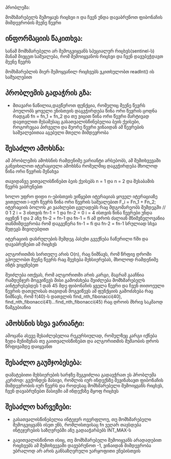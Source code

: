 პრობლემა:

მომხმარებელს შემოყავს რიცხვი n და ჩვენ უნდა დავაბრუნოთ ფიბონაჩის მიმდევრობის მეენე წევრი

## ინფორმაციის წაკითხვა:

სანამ მომხმარებელი არ შემოგვიყვანს სპეციალურ რიცხვს(sentinel-ს) მანამ მივცეთ
საშუალება, რომ შემოიყვანოს რიცხვი და ჩვენ დავუბეჭდავთ მეენე წევრს

მომხმარებლის მიერ შემოყვანილ რიცხვებს ვკითხულობთ readInt() ის საშუალებით

## პრობლემის გადაჭრის გზა:

* მთავარი ნაწილია,დავწეროთ ფუნქცია, რომელიც მეენე წევრს პოულობს
  ყოველი ენისთვის დაგვჭირდება წინა ორი წევრის ცოდნა რადგან
  fn = fn_1 + fn_2 და თუ ვიცით წინა ორი წევრი მარტივად დავთვლით მესამესაც
  გასათვალისწინებელია ბეის ქეისები, როგორეცაა პირველი და მეორე წევრი
  ვინაიდან ამ წევრების საშუალებითაა აგებული მთელი მიმდევრობა
  

## შესაძლო ამოხსნა:

ამ პრობლემის ამოხსნის რამდენიმე ვარიანტი არსებობს, ამ შემთხვევაში განვიხილოთ იტერაციული ამოხსნა
რომელშიც დაგვჭირდება მხოლოდ წინა ორი წევრის შენახვა

თავიდანვე ვითვალისწინებთ ბეის ქეისებს n = 1 და n = 2 და შესაბამის წევრს ვაბრუნებთ

ხოლო უფრო დიდი n-ებისთვის ვიწყებთ იტერაციას 
    ყოველ იტერაციაზე ვითვლით i-იურ წევრს წინა ორი წევრის საშუალებით 
    F_i = Fn_1 + Fn_2;
    იტერაციის ბოლოს კი ვაახლებთ ცვლადებს რაც მდგომარეობს შემდეგში
    // 0 1 2
    i = 3 ისთვის fn-1 = 1 და fn-2 = 0
    i = 4 ისთვის წინა წევრები უნდა იყვნენ 1 და 2
    ანუ fn-2 = fn-1 და fn-1 = fi
    ამ დროს ძალიან მნიშვნელოვანია თანმიმდევრობა
    რომ დაგვეწერა fn-1 = fi და fn-2 = fn-1 სრულიად სხვა შედეგს მივიღებდით

იტერაციის დასრულების შემდეგ პასუხი გვექნება ჩაწერილი fiში და დავაბრუნებთ ამ რიცხვს

ალგორითმის სირთულე არის O(n), რაც ნიშნავს, რომ წრფივ დროში ვპოულობთ მეენე წევრს
რაც შეეხება მეხსიერებას, მხოლოდ რამდენიმე ინტს ვიყენებეთ

შეიძლება ითქვას, რომ ალგორითმი არის კარგი, მაგრამ გააჩნია რამდენჯერ მოგვიწევს მისი გამოძახება
შეიძლება მომხმარებელს აინტერესებდეს 1 დან 45 მდე ფიბონაჩის ყველა წევრი
და ჩვენ თითოეული წევრის დათვლისას თავიდან მოგვიწევს ამ ფუნქციის გამოძახება
რაც ნიშნავს, რომ f(40)-ს დათვლის find_nth_fibonacci(40), find_nth_fibonacci(41)...find_nth_fibonacci(45)
რაც დროის მხრივ საკმაოდ წამგებიანია

## ამოხსნის სხვა ვარიანტი:
ამოცანა ასევე შესაძლებელია რეკურსიულად, რომელზეც კარგი იქნება ზედა შენიშვნას თუ გაითვალისწინებთ
და ალგორითმის მუშაობის დროს წრფივამდე დაიყვანთ

## შესაძლო გაუმჯობესება:
დამატებითი მეხსიერების ხარჯზე შეგვიძლია გადავჭრათ ეს პრობლემა
კერძოდ: გვქონდეს მასივი, რომლის იურ ინდექსზე შევინახავთ ფიბონაჩის მიმდევრობის
იურ წევრს და როდესაც მომხმარებელი შემოიყვანს რიცხვს, ჩვენ დავაბრუნებთ მასივში
ამ ინდექსზე მყოფ რიცხვს

## შესაძლო ხარვეზები:

* გასათვალისწინებელია ინტეჯერ ოვერფლოუ, თუ მომხმარებელი შემოგვიყვანს ისეთ ენს, რომლისთვისაც
fn ვეღარ თავსდება ინტეჯერების საზღვრებში ანუ გადააჭარბებს INT_MAX-ს

* გავითვალისწინოთ ისიც, თუ მომხმარებელი შემოიყვანს არადადებით რიცხვებს
ამ შემთხვევაში დავუბრუნოთ -1, ვინაიდან მიმდევრობა უბრალოდ არ არის განსაზღვრული უარყოფითი ენებისთვის


